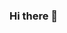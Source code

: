### Hi there 👋


<!--


[![Anurag's GitHub stats](https://github-readme-stats.vercel.app/api?username=kaushikkrdy)](https://github.com/anuraghazra/github-readme-stats)
**kaushikkrdy/kaushikkrdy** is a ✨ _special_ ✨ repository because its `README.md` (this file) appears on your GitHub profile.

Here are some ideas to get you started:

- 🔭 I’m currently working on ...
- 🌱 I’m currently learning ...
- 👯 I’m looking to collaborate on ...
- 🤔 I’m looking for help with ...
- 💬 Ask me about ...
- 📫 How to reach me: ...
- 😄 Pronouns: ...
- ⚡ Fun fact: ...
-->
